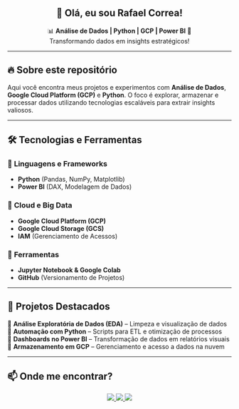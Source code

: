 
<h2 align="center">👋 Olá, eu sou Rafael Correa!</h2>

<p align="center">
  📊 <strong>Análise de Dados | Python | GCP | Power BI</strong> 🎯<br>
  Transformando dados em insights estratégicos!
</p>

---

## 🔥 Sobre este repositório
Aqui você encontra meus projetos e experimentos com **Análise de Dados**, **Google Cloud Platform (GCP)** e **Python**. O foco é explorar, armazenar e processar dados utilizando tecnologias escaláveis para extrair insights valiosos.

---

## 🛠 Tecnologias e Ferramentas

### 🔹 **Linguagens e Frameworks**
- **Python** (Pandas, NumPy, Matplotlib)
- **Power BI** (DAX, Modelagem de Dados)

### 🔹 **Cloud e Big Data**
- **Google Cloud Platform (GCP)**
- **Google Cloud Storage (GCS)**
- **IAM** (Gerenciamento de Acessos)

### 🔹 **Ferramentas**
- **Jupyter Notebook & Google Colab**
- **GitHub** (Versionamento de Projetos)

---

## 📌 Projetos Destacados
🔹 **Análise Exploratória de Dados (EDA)** – Limpeza e visualização de dados  
🔹 **Automação com Python** – Scripts para ETL e otimização de processos  
🔹 **Dashboards no Power BI** – Transformação de dados em relatórios visuais  
🔹 **Armazenamento em GCP** – Gerenciamento e acesso a dados na nuvem  

---

## 📫 Onde me encontrar?
<p align="center">
  <a href="https://www.linkedin.com/in/rafael-correa-66407a31b/" target="_blank">
    <img src="https://img.shields.io/badge/LinkedIn-0077B5?style=for-the-badge&logo=linkedin&logoColor=white">
  </a>
  <a href="mailto:rafael.correa90@gmail.com">
    <img src="https://img.shields.io/badge/Gmail-D14836?style=for-the-badge&logo=gmail&logoColor=white">
  </a>
  <a href="https://github.com/seu-usuario" target="_blank">
    <img src="https://img.shields.io/badge/GitHub-181717?style=for-the-badge&logo=github&logoColor=white">
  </a>
</p>
